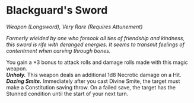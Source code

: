 # Blackguard's Sword
*Weapon (Longsword), Very Rare (Requires Attunement)*

*Formerly wielded by one who forsook all ties of friendship and kindness, this sword is rife with deranged energies. It seems to transmit feelings of contentment when carving through bones.*

You gain a +3 bonus to attack rolls and damage rolls made with this magic weapon.  
***Unholy.*** This weapon deals an additional 1d8 Necrotic damage on a Hit.  
***Dazing Smite.*** Immediately after you cast Divine Smite, the target must make a Constitution saving throw. On a failed save, the target has the Stunned condition until the start of your next turn.  
